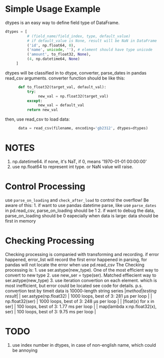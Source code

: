 Simple Usage Example
=================
dtypes is an easy way to define field type of DataFrame.
```python
dtypes = [
          # (field_name/field_index, type, default_value)
          # if default_value is None, result will be NaN in DataFrame
          ('id', np.float64, 0),
          ('name', unicode, ''), # element should have type unicode
          ('amount', to_float32, None),
          (4, np.datetime64, None)
     ]
```
dtypes will be classified in to dtype, converter, parse_dates in pandas read_csv arguments.
converter function should be like this:
```python
      def to_float32(target_val, default_val):
          try:
               new_val = np.float32(target_val)
          except:
               new_val = default_val
          return new_val
```
then, use read_csv to load data:
```python
      data = read_csv(filename, encoding='gb2312', dtypes=dtypes)
```

NOTES
=======
  1. np.datetime64. if none, it's NaT, if 0, means '1970-01-01 00:00:00'
  2. use np.float64 to represent int type. or NaN value will raise.

Control Processing
===============
use `parse_on_loading` and `check_after_load` to control the overflow!
Be aware of this:
     1. if want to use pandas datetime parse, like use `parse_dates` in pd.read_csv, parse_on_loading should be 1
     2. if want to debug the data, parse_on_loading should be 0 eapecially when data is large: data should be first in memory

Checking Processing
===============
Checking processing is companied with transforming and recording. if error happened, error_list will record the first error happened in parsing, for pandas will not locate the error when use pd.read_csv
The Checking processing is:
     1. use ser.astype(new_type). One of the most efficient way to convert to new type
     2. use new_ser = type(ser).  Matched effiecient way to ser.astype(new_type)
     3. use iteration convertion on each element. which is most inefficient, but error could be located
see code for details.
p.s. convertion test by timeit
data is 10000-length string series
|*method*|*testing result*|
| ser.astype(np.float32) | 1000 loops, best of 3: 281 µs per loop |
| np.float32(ser) | 1000 loops, best of 3: 248 µs per loop |
| [float(x) for x in ser] | 100 loops, best of 3: 1.77 ms per loop |
| map(lambda x:np.float32(x), ser) | 100 loops, best of 3: 9.75 ms per loop |  

TODO
=====
  1. use index number in dtypes, in case of non-english name, which could be annoying




